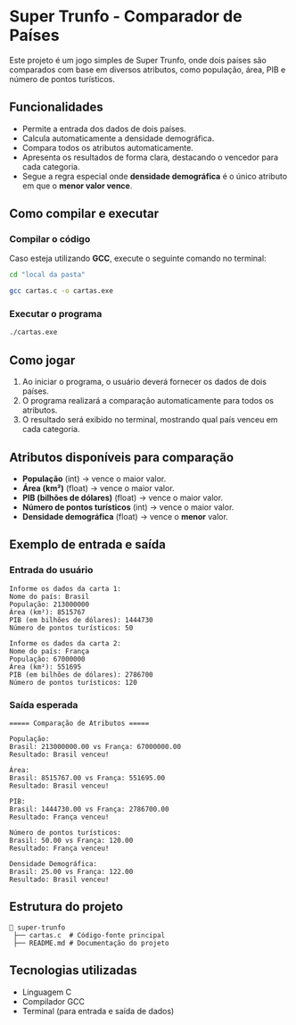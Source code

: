 # Super Trunfo - Comparador de Países

Este projeto é um jogo simples de Super Trunfo, onde dois países são comparados com base em diversos atributos, como população, área, PIB e número de pontos turísticos.

## Funcionalidades
- Permite a entrada dos dados de dois países.
- Calcula automaticamente a densidade demográfica.
- Compara todos os atributos automaticamente.
- Apresenta os resultados de forma clara, destacando o vencedor para cada categoria.
- Segue a regra especial onde **densidade demográfica** é o único atributo em que o **menor valor vence**.

## Como compilar e executar

### **Compilar o código**
Caso esteja utilizando **GCC**, execute o seguinte comando no terminal:

```sh
cd "local da pasta"
```

```sh
gcc cartas.c -o cartas.exe
```

### **Executar o programa**
```sh
./cartas.exe
```

## Como jogar

1. Ao iniciar o programa, o usuário deverá fornecer os dados de dois países.
2. O programa realizará a comparação automaticamente para todos os atributos.
3. O resultado será exibido no terminal, mostrando qual país venceu em cada categoria.

## Atributos disponíveis para comparação
- **População** (int) → vence o maior valor.
- **Área (km²)** (float) → vence o maior valor.
- **PIB (bilhões de dólares)** (float) → vence o maior valor.
- **Número de pontos turísticos** (int) → vence o maior valor.
- **Densidade demográfica** (float) → vence o **menor** valor.

## Exemplo de entrada e saída

### **Entrada do usuário**
```
Informe os dados da carta 1:
Nome do país: Brasil
População: 213000000
Área (km²): 8515767
PIB (em bilhões de dólares): 1444730
Número de pontos turísticos: 50

Informe os dados da carta 2:
Nome do país: França
População: 67000000
Área (km²): 551695
PIB (em bilhões de dólares): 2786700
Número de pontos turísticos: 120
```

### **Saída esperada**
```
===== Comparação de Atributos =====

População:
Brasil: 213000000.00 vs França: 67000000.00
Resultado: Brasil venceu!

Área:
Brasil: 8515767.00 vs França: 551695.00
Resultado: Brasil venceu!

PIB:
Brasil: 1444730.00 vs França: 2786700.00
Resultado: França venceu!

Número de pontos turísticos:
Brasil: 50.00 vs França: 120.00
Resultado: França venceu!

Densidade Demográfica:
Brasil: 25.00 vs França: 122.00
Resultado: Brasil venceu!
```

## Estrutura do projeto
```
📂 super-trunfo
 ├── cartas.c  # Código-fonte principal
 ├── README.md # Documentação do projeto
```

## Tecnologias utilizadas
- Linguagem C
- Compilador GCC
- Terminal (para entrada e saída de dados)


